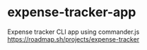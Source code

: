 # expense-tracker-app
Expense tracker CLI app using commander.js
https://roadmap.sh/projects/expense-tracker
